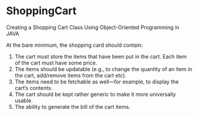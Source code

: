 # ShoppingCart

Creating a Shopping Cart Class Using Object-Oriented Programming in JAVA

At the bare minimum, the shopping card should contain:

1. The cart must store the items that have been put in the cart. Each item of the cart must have some price.
2. The items should be updatable (e.g., to change the quantity of an item in the cart, add/remove items from the cart etc).
3. The items need to be fetchable as well—for example, to display the cart’s contents. 
4. The cart should be kept rather generic to make it more universally usable.
5. The ability to generate the bill of the cart items.
